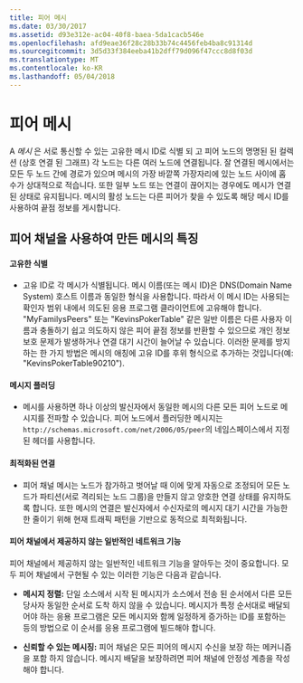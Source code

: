 ```yaml
---
title: 피어 메시
ms.date: 03/30/2017
ms.assetid: d93e312e-ac04-40f8-baea-5da1cacb546e
ms.openlocfilehash: afd9eae36f28c28b33b74c4456feb4ba8c91314d
ms.sourcegitcommit: 3d5d33f384eeba41b2dff79d096f47ccc8d8f03d
ms.translationtype: MT
ms.contentlocale: ko-KR
ms.lasthandoff: 05/04/2018
---
```

# <a name="peer-meshes"></a>피어 메시
A *메시* 은 서로 통신할 수 있는 고유한 메시 ID로 식별 되 고 피어 노드의 명명된 된 컬렉션 (상호 연결 된 그래프) 각 노드는 다른 여러 노드에 연결됩니다. 잘 연결된 메시에서는 모든 두 노드 간에 경로가 있으며 메시의 가장 바깥쪽 가장자리에 있는 노드 사이에 홉 수가 상대적으로 적습니다. 또한 일부 노드 또는 연결이 끊어지는 경우에도 메시가 연결된 상태로 유지됩니다. 메시의 활성 노드는 다른 피어가 찾을 수 있도록 해당 메시 ID를 사용하여 끝점 정보를 게시합니다.  
  
## <a name="characteristics-of-a-mesh-created-using-peer-channel"></a>피어 채널을 사용하여 만든 메시의 특징  
  
#### <a name="uniquely-identified"></a>고유한 식별  
  
-   고유 ID로 각 메시가 식별됩니다. 메시 이름(또는 메시 ID)은 DNS(Domain Name System) 호스트 이름과 동일한 형식을 사용합니다. 따라서 이 메시 ID는 사용되는 확인자 범위 내에서 의도된 응용 프로그램 클라이언트에 고유해야 합니다. "MyFamilysPeers" 또는 "KevinsPokerTable" 같은 일반 이름은 다른 사용자 이름과 충돌하기 쉽고 의도하지 않은 피어 끝점 정보를 반환할 수 있으므로 개인 정보 보호 문제가 발생하거나 연결 대기 시간이 늘어날 수 있습니다. 이러한 문제를 방지하는 한 가지 방법은 메시의 애칭에 고유 ID를 후위 형식으로 추가하는 것입니다(예: "KevinsPokerTable90210").  
  
#### <a name="message-flooding"></a>메시지 플러딩  
  
-   메시를 사용하면 하나 이상의 발신자에서 동일한 메시의 다른 모든 피어 노드로 메시지를 전파할 수 있습니다. 피어 노드에서 플러딩한 메시지는 `http://schemas.microsoft.com/net/2006/05/peer`의 네임스페이스에서 지정된 헤더를 사용합니다.  
  
#### <a name="optimized-connections"></a>최적화된 연결  
  
-   피어 채널 메시는 노드가 참가하고 벗어날 때 이에 맞게 자동으로 조정되어 모든 노드가 파티션(서로 격리되는 노드 그룹)을 만들지 않고 양호한 연결 상태를 유지하도록 합니다. 또한 메시의 연결은 발신자에서 수신자로의 메시지 대기 시간을 가능한 한 줄이기 위해 현재 트래픽 패턴을 기반으로 동적으로 최적화됩니다.  
  
#### <a name="popular-network-features-that-peer-channel-does-not-provide"></a>피어 채널에서 제공하지 않는 일반적인 네트워크 기능  
 피어 채널에서 제공하지 않는 일반적인 네트워크 기능을 알아두는 것이 중요합니다. 모두 피어 채널에서 구현될 수 있는 이러한 기능은 다음과 같습니다.  
  
-   **메시지 정렬:** 단일 소스에서 시작 된 메시지가 소스에서 전송 된 순서에서 다른 모든 당사자 동일한 순서로 도착 하지 않을 수 있습니다. 메시지가 특정 순서대로 배달되어야 하는 응용 프로그램은 모든 메시지와 함께 일정하게 증가하는 ID를 포함하는 등의 방법으로 이 순서를 응용 프로그램에 빌드해야 합니다.  
  
-   **신뢰할 수 있는 메시징:** 피어 채널은 모든 피어의 메시지 수신을 보장 하는 메커니즘을 포함 하지 않습니다. 메시지 배달을 보장하려면 피어 채널에 안정성 계층을 작성해야 합니다.
